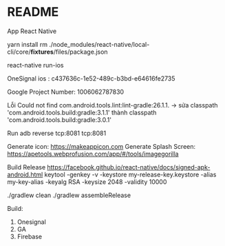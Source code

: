 # README #
App React Native

yarn install
rm ./node_modules/react-native/local-cli/core/__fixtures__/files/package.json

react-native run-ios


OneSignal ios : c437636c-1e52-489c-b3bd-e64616fe2735

Google Project Number: 1006062787830

Lỗi Could not find com.android.tools.lint:lint-gradle:26.1.1. -> sửa classpath 'com.android.tools.build:gradle:3.1.1' thành classpath 'com.android.tools.build:gradle:3.0.1'

Run
adb reverse tcp:8081 tcp:8081


Generate icon: https://makeappicon.com
Generate Splash Screen: https://apetools.webprofusion.com/app/#/tools/imagegorilla

Build Release
https://facebook.github.io/react-native/docs/signed-apk-android.html
keytool -genkey -v -keystore my-release-key.keystore -alias my-key-alias -keyalg RSA -keysize 2048 -validity 10000

./gradlew clean
./gradlew assembleRelease

Build:
1. Onesignal
2. GA
3. Firebase


